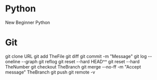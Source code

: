 # Python
New Beginner Python

# Git
git clone URL
git add TheFile
git diff
git commit -m "Message"
git log --oneline --graph
git reflog
git reset --hard HEAD^^
git reset --hard TheNumber
git checkout TheBranch
git merge --no-ff -m "Accept message" TheBranch
git push
git remote -v